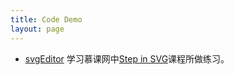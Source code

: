 ```yaml
---
title: Code Demo
layout: page
---
```



- [svgEditor](/demo/svgEditor.html) 学习慕课网中[Step in SVG](http://www.imooc.com/learn/143)课程所做练习。




   
 



